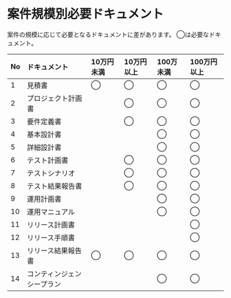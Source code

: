 # 案件規模別必要ドキュメント

案件の規模に応じて必要となるドキュメントに差があります。
◯は必要なドキュメント。

|No|ドキュメント|10万円未満|10万円以上|100万未満|100万円以上|
|:----|:----|:----|:----|:----|:----|
|1|見積書|◯|◯|◯|◯|
|2|プロジェクト計画書| |◯|◯|◯|
|3|要件定義書| |◯|◯|◯|
|4|基本設計書| | |◯|◯|
|5|詳細設計書| | |◯|◯|
|6|テスト計画書| |◯|◯|◯|
|7|テストシナリオ| |◯|◯|◯|
|8|テスト結果報告書| |◯|◯|◯|
|9|運用計画書| | |◯|◯|
|10|運用マニュアル| | |◯|◯|
|11|リリース計画書| | | |◯|
|12|リリース手順書| | | |◯|
|13|リリース結果報告書|◯|◯|◯|◯|
|14|コンティンジェンシープラン| | |◯|◯|
